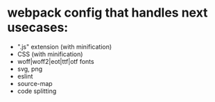 # webpack config that handles next usecases:

* ".js" extension (with minification)
* CSS (with minification)
* woff|woff2|eot|ttf|otf fonts
* svg, png
* eslint
* source-map
* code splitting
